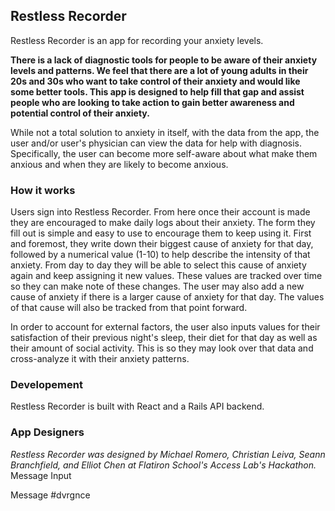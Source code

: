 ## Restless Recorder

Restless Recorder is an app for recording your anxiety levels.

**There is a lack of diagnostic tools for people to be aware of their anxiety levels and patterns. We feel that there are a lot of young adults in their 20s and 30s who want to take control of their anxiety and would like some better tools. This app is designed to help fill that gap and assist people who are looking to take action to gain better awareness and potential control of their anxiety.**

While not a total solution to anxiety in itself, with the data from the app, the user and/or user's physician can view the data for help with diagnosis. Specifically, the user can become more self-aware about what make them anxious and when they are likely to become anxious.

### How it works

Users sign into Restless Recorder. From here once their account is made they are encouraged to make daily logs about their anxiety. The form they fill out is simple and easy to use to encourage them to keep using it. First and foremost, they write down their biggest cause of anxiety for that day, followed by a numerical value (1-10) to help describe the intensity of that anxiety. From day to day they will be able to select this cause of anxiety again and keep assigning it new values. These values are tracked over time so they can make note of these changes. The user may also add a new cause of anxiety if there is a larger cause of anxiety for that day. The values of that cause will also be tracked from that point forward.

In order to account for external factors, the user also inputs values for their satisfaction of their previous night's sleep, their diet for that day as well as their amount of social activity. This is so they may look over that data and cross-analyze it with their anxiety patterns.

### Developement

Restless Recorder is built with React and a Rails API backend.

### App Designers

*Restless Recorder was designed by Michael Romero, Christian Leiva, Seann Branchfield, and Elliot Chen at Flatiron School's Access Lab's Hackathon.*
Message Input


Message #dvrgnce